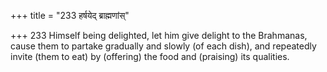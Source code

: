 +++
title = "233 हर्षयेद् ब्राह्मणांस्"

+++
233	Himself being delighted, let him give delight to the Brahmanas, cause them to partake gradually and slowly (of each dish), and repeatedly invite (them to eat) by (offering) the food and (praising) its qualities.